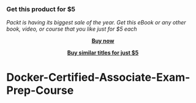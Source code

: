 
### Get this product for $5

<i>Packt is having its biggest sale of the year. Get this eBook or any other book, video, or course that you like just for $5 each</i>


<b><p align='center'>[Buy now](https://packt.link/9781803245782)</p></b>


<b><p align='center'>[Buy similar titles for just $5](https://subscription.packtpub.com/search)</p></b>


# Docker-Certified-Associate-Exam-Prep-Course
